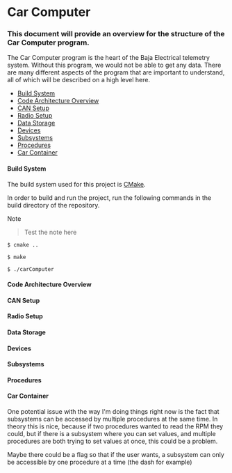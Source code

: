 # Car Computer

### This document will provide an overview for the structure of the Car Computer program.

The Car Computer program is the heart of the Baja Electrical telemetry system. Without this program, we would not be able to get any data. There are many different aspects of the program that are important to understand, all of which will be described on a high level here.

* [Build System](#build-bystem)
* [Code Architecture Overview](#code-architecture-overview)
* [CAN Setup](#can-setup)
* [Radio Setup](#radio-setup)
* [Data Storage](#data-storage)
* [Devices](#devices)
* [Subsystems](#subsystems)
* [Procedures](#procedures)
* [Car Container](#car-container)

#### Build System

The build system used for this project is [CMake](https://cmake.org/).

In order to build and run the project, run the following commands in the build directory of the repository.

> [!NOTE]

> Test the note here

`$ cmake ..`

`$ make`

`$ ./carComputer`

#### Code Architecture Overview

#### CAN Setup

#### Radio Setup

#### Data Storage

#### Devices

#### Subsystems

#### Procedures

#### Car Container

One potential issue with the way I'm doing things right now is the fact that subsystems can be accessed by multiple
procedures at the same time. In theory this is nice, because if two procedures wanted to read the RPM they could,
but if there is a subsystem where you can set values, and multiple procedures are both trying to set values at once,
this could be a problem.

Maybe there could be a flag so that if the user wants, a subsystem can only be accessible by one procedure at a time
(the dash for example)
